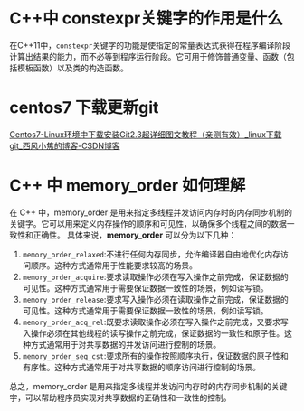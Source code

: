 # C++中 constexpr关键字的作用是什么

在C++11中，`constexpr`关键字的功能是使指定的常量表达式获得在程序编译阶段计算出结果的能力，而不必等到程序运行阶段。它可用于修饰普通变量、函数（包括模板函数）以及类的构造函数。




# centos7 下载更新git
[Centos7-Linux环境中下载安装Git2.3超详细图文教程（亲测有效）_linux下载git_西风小焦的博客-CSDN博客](https://blog.csdn.net/weixin_50094173/article/details/124756962)



# C++ 中 memory_order 如何理解
在 C++ 中，memory_order 是用来指定多线程并发访问内存时的内存同步机制的关键字。它可以用来定义内存操作的顺序和可见性，以确保多个线程之间的数据一致性和正确性。
具体来说，**memory_order** 可以分为以下几种：
1. `memory_order_relaxed`:不进行任何内存同步，允许编译器自由地优化内存访问顺序。这种方式通常用于性能要求较高的场景。
2. `memory_order_acquire`:要求读取操作必须在写入操作之前完成，保证数据的可见性。这种方式通常用于需要保证数据一致性的场景，例如读写锁。
3. `memory_order_release`:要求写入操作必须在读取操作之前完成，保证数据的可见性。这种方式通常用于需要保证数据一致性的场景，例如读写锁。
4. `memory_order_acq_rel`:既要求读取操作必须在写入操作之前完成，又要求写入操作必须在其他线程的读写操作之前完成，保证数据的一致性和原子性。这种方式通常用于对共享数据的并发访问进行控制的场景。
5. `memory_order_seq_cst`:要求所有的操作按照顺序执行，保证数据的原子性和有序性。这种方式通常用于对共享数据的顺序访问进行控制的场景。 

总之，memory_order 是用来指定多线程并发访问内存时的内存同步机制的关键字，可以帮助程序员实现对共享数据的正确性和一致性的控制。